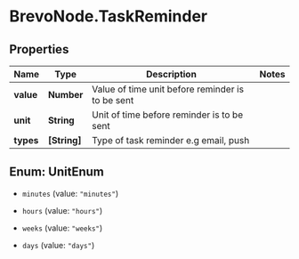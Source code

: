 # BrevoNode.TaskReminder

## Properties
Name | Type | Description | Notes
------------ | ------------- | ------------- | -------------
**value** | **Number** | Value of time unit before reminder is to be sent | 
**unit** | **String** | Unit of time before reminder is to be sent | 
**types** | **[String]** | Type of task reminder e.g email, push | 


<a name="UnitEnum"></a>
## Enum: UnitEnum


* `minutes` (value: `"minutes"`)

* `hours` (value: `"hours"`)

* `weeks` (value: `"weeks"`)

* `days` (value: `"days"`)




